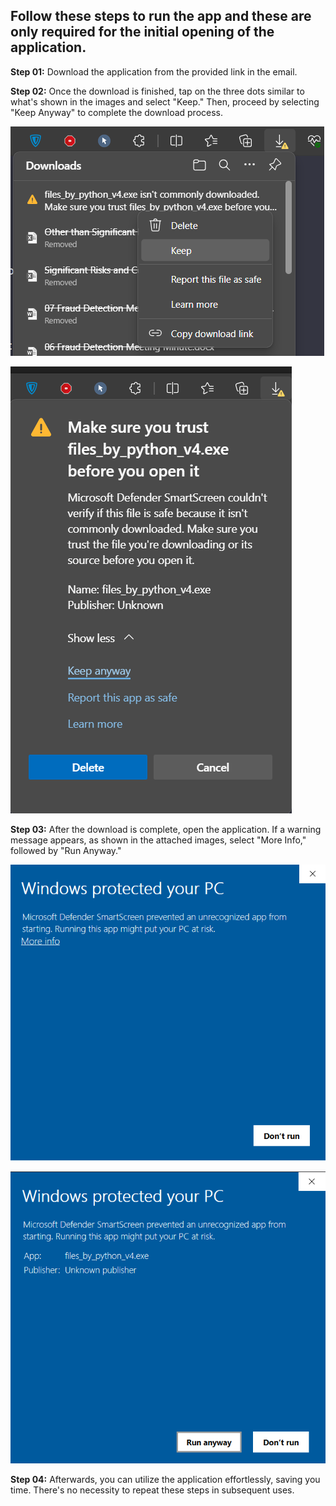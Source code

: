 ## **Follow these steps to run the app and these are only required for the initial opening of the application.**

**Step 01:** Download the application from the provided link in the email.

**Step 02:** Once the download is finished, tap on the three dots similar to what's shown in the images and select "Keep." Then, proceed by selecting "Keep Anyway" to complete the download process.

![Ignore opening warning](https://raw.githubusercontent.com/saklayenahmed/python-pdf-excel/main/screenshots/01.png)

![Ignore opening warning](https://raw.githubusercontent.com/saklayenahmed/python-pdf-excel/main/screenshots/02.png)

**Step 03:** After the download is complete, open the application. If a warning message appears, as shown in the attached images, select "More Info," followed by "Run Anyway."

![Ignore Run Warning](https://raw.githubusercontent.com/saklayenahmed/python-pdf-excel/main/screenshots/03.png)

![Ignore Run Warning](https://raw.githubusercontent.com/saklayenahmed/python-pdf-excel/main/screenshots/04.png)

**Step 04:** Afterwards, you can utilize the application effortlessly, saving you time. There's no necessity to repeat these steps in subsequent uses.
